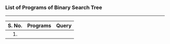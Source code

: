 ### List of Programs of Binary Search Tree

---
|  S. No.  |  Programs  |  Query  |
|  :--:  |  :--:  |  :--:  |
|  1.  |  []()  |  |

